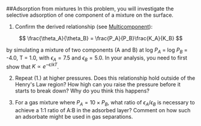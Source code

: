 

##Adsorption from mixtures
In this problem, you will investigate the selective adsorption of one component of a
mixture on the surface.  

1.  Confirm the derived relationship (see [Multicomponent](../Background/Multicomponent)):

$$
\frac{\theta_A}{\theta_B} = \frac{P_A}{P_B}\frac{K_A}{K_B}
$$

by simulating a mixture of two components (A and B) at log $P_A$ = log $P_B$ = -4.0,
T = 1.0, with $\epsilon_A = 7.5$ and $\epsilon_B = 5.0$.  In your analysis, you
need to first show that $K \propto e^{-\epsilon/kT}$.

2.  Repeat (1.) at higher pressures.  Does this relationship hold outside of the Henry's Law region?  How
high can you raise the pressure before it starts to break down?  Why do you think this happens?

3.  For a gas mixture where $P_A = 10\times P_B$, what ratio of $\epsilon_A / \epsilon_B$ is necessary to achieve a 1:1 ratio of A:B in the adsorbed layer?
Comment on how such an adsorbate might be used in gas separations.